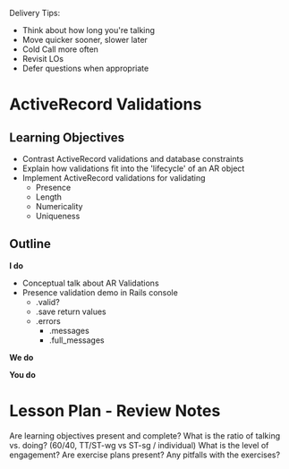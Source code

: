 Delivery Tips:

* Think about how long you're talking
* Move quicker sooner, slower later
* Cold Call more often
* Revisit LOs
* Defer questions when appropriate

# ActiveRecord Validations

## Learning Objectives

* Contrast ActiveRecord validations and database constraints
* Explain how validations fit into the 'lifecycle' of an AR object
* Implement ActiveRecord validations for validating
  * Presence
  * Length
  * Numericality
  * Uniqueness

## Outline

**I do**

* Conceptual talk about AR Validations
* Presence validation demo in Rails console
  * .valid?
  * .save return values
  * .errors
    * .messages
    * .full_messages

**We do**


**You do**


# Lesson Plan - Review Notes

Are learning objectives present and complete?
What is the ratio of talking vs. doing? (60/40, TT/ST-wg vs ST-sg / individual)
What is the level of engagement?
Are exercise plans present?
Any pitfalls with the exercises?
